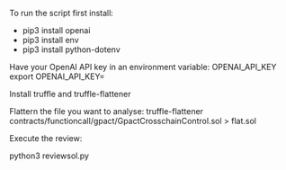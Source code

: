 To run the script first install:

* pip3 install openai
* pip3 install env
* pip3 install python-dotenv

Have your OpenAI API key in an environment variable: OPENAI_API_KEY
export OPENAI_API_KEY=<yourkey>

Install truffle and truffle-flattener

Flattern the file you want to analyse:
truffle-flattener contracts/functioncall/gpact/GpactCrosschainControl.sol > flat.sol

Execute the review:

python3 reviewsol.py